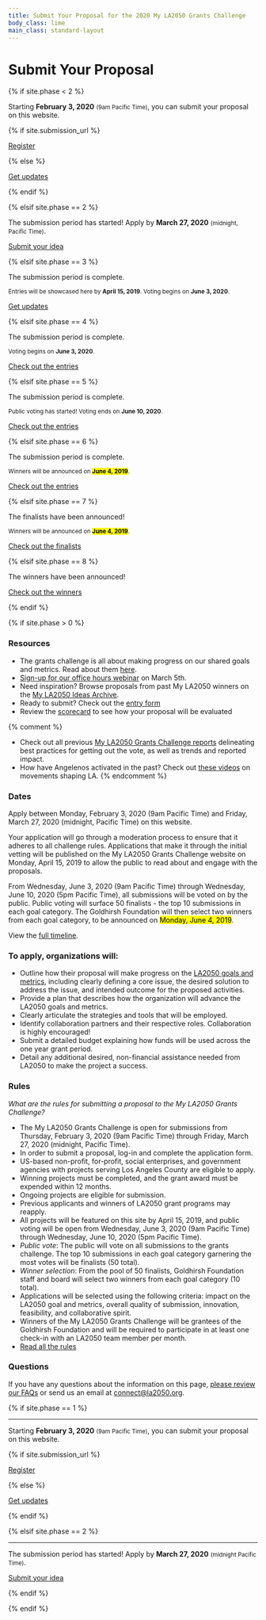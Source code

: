 ```yaml
---
title: Submit Your Proposal for the 2020 My LA2050 Grants Challenge
body_class: lime
main_class: standard-layout
---
```


<h1>
  Submit Your Proposal
</h1>

{% if site.phase < 2 %}

<div class="introduction" markdown="1">

<p class="max-width: 23em">Starting <strong class="avoid-break">February 3, 2020</strong> <small class="avoid-break">(9am Pacific Time)</small>, <span class="avoid-break">you can submit your proposal on this website.</span></p>

{% if site.submission_url %}

<p class="action" markdown="1">
  <a href="{{ site.submission_url }}">Register</a>
</p>

{% else %}

<p class="action" markdown="1">
  <a href="{{ site.mailing_list_url }}">Get updates</a>
</p>

{% endif %}

</div>

{% elsif site.phase == 2 %}

<div class="introduction" markdown="1">

The submission period has started! Apply by <strong>March 27, 2020</strong> <small>(midnight, Pacific Time)</small>.

<p class="action" markdown="1">
  <a href="{{ site.submission_url }}">Submit your idea</a>
</p>

</div>

{% elsif site.phase == 3 %}

<div class="introduction" markdown="1">

The submission period is complete.

<small>
Entries will be showcased here by <strong>April 15, 2019</strong>. 
Voting begins on
<span class="avoid-break">
  <strong>June 3, 2020</strong>.
</span>
</small>

<p class="action" markdown="1">
  <a href="{{ site.mailing_list_url }}">Get updates</a>
</p>

</div>

{% elsif site.phase == 4 %}

<div class="introduction" markdown="1">

The submission period is complete.

<small>
Voting begins on
<span class="avoid-break">
  <strong>June 3, 2020</strong>.
</span>
</small>

<p class="action" markdown="1">
  <a href="/entries/">Check out the entries</a>
</p>

</div>

{% elsif site.phase == 5 %}

<div class="introduction" markdown="1">

The submission period is complete.

<p style="max-width: 25em">
  <small>
  Public voting has started!
  Voting ends on
  <span class="avoid-break">
    <strong>June 10, 2020</strong>.
  </span>
  </small>
</p>

<p class="action" markdown="1">
  <a href="/entries/">Check out the entries</a>
</p>

</div>

{% elsif site.phase == 6 %}

<div class="introduction" markdown="1">

The submission period is complete.

<small>
  Winners will be announced on 
  <span class="avoid-break">
    <strong><mark>June 4, 2019</mark></strong>.
  </span>
</small>

<p class="action" markdown="1">
  <a href="/entries/">Check out the entries</a>
</p>

</div>

{% elsif site.phase == 7 %}

<div class="introduction" markdown="1">

The finalists have been announced!

<small>
  Winners will be announced on 
  <span class="avoid-break">
    <strong><mark>June 4, 2019</mark></strong>.
  </span>
</small>

<p class="action">
  <a href="/finalists/">Check out the finalists</a>
</p>

</div>

{% elsif site.phase == 8 %}

<div class="introduction" markdown="1">

The winners have been announced!

<p class="action">
  <a href="/winners/">Check out the winners</a>
</p>

</div>

{% endif %}


{% if site.phase > 0 %}


### Resources

* The grants challenge is all about making progress on our shared goals and metrics. Read about them [here](http://la2050.s3-us-west-1.amazonaws.com/reports/1/pdfs/vision_for_a_successful_los_angeles.pdf?1441226432). 
* <a href="https://docs.google.com/forms/d/e/1FAIpQLSf4drDm6lKpmJudzHY8GYbXHvCszKoGuQUZsPR5TXc54OvDIQ/viewform">Sign-up for our office hours webinar</a> on March 5th. 
* Need inspiration? Browse proposals from past My LA2050 winners on the [My LA2050 Ideas Archive](https://archive.la2050.org/search/?keywords=winner). 
* Ready to submit? Check out the [entry form](https://drive.google.com/drive/u/0/folders/13kEX-1p_OgnW8AdHK0Ie6SxCPAHe2Ci0)
* Review the [scorecard](https://drive.google.com/drive/u/0/folders/13kEX-1p_OgnW8AdHK0Ie6SxCPAHe2Ci0) to see how your proposal will be evaluated

{% comment %}
* Check out all previous [My LA2050 Grants Challenge reports](https://la2050.org/reports) delineating best practices for getting out the vote, as well as trends and reported impact.
* How have Angelenos activated in the past? Check out [these videos](https://www.facebook.com/LA2050/videos/vl.1855009431227001/1798255590244812/?type=1) on movements shaping LA. 
{% endcomment %}


### Dates

Apply between Monday, February 3, 2020 (9am Pacific Time) and Friday, March 27, 2020 (midnight, Pacific Time) on this website. 

Your application will go through a moderation process to ensure that it adheres to all challenge rules. Applications that make it through the initial vetting will be published on the My LA2050 Grants Challenge website on Monday, April 15, 2019 to allow the public to read about and engage with the proposals.

From Wednesday, June 3, 2020 (9am Pacific Time) through Wednesday, June 10, 2020 (5pm Pacific Time), all submissions will be voted on by the public. Public voting will surface 50 finalists - the top 10 submissions in each goal category. The Goldhirsh Foundation will then select two winners from each goal category, to be announced on <mark>Monday, <mark>June 4, 2019</mark></mark>.

View the [full timeline](/timeline).


### To apply, organizations will:

* Outline how their proposal will make progress on the [LA2050 goals and metrics](/about/#goals), including clearly defining a core issue, the desired solution to address the issue, and intended outcome for the proposed activities.
* Provide a plan that describes how the organization will advance the LA2050 goals and metrics.
* Clearly articulate the strategies and tools that will be employed.
* Identify collaboration partners and their respective roles. Collaboration is highly encouraged!
* Submit a detailed budget explaining how funds will be used across the one year grant period.
* Detail any additional desired, non-financial assistance needed from LA2050 to make the project a success.

### Rules

_What are the rules for submitting a proposal to the My LA2050 Grants Challenge?_

* The My LA2050 Grants Challenge is open for submissions from Thursday, February 3, 2020 (9am Pacific Time) through Friday, March 27, 2020 (midnight, Pacific Time).
* In order to submit a proposal, log-in and complete the application form.
* US-based non-profit, for-profit, social enterprises, and government agencies with projects serving Los Angeles County are eligible to apply.
* Winning projects must be completed, and the grant award must be expended within 12 months.
* Ongoing projects are eligible for submission.
* Previous applicants and winners of LA2050 grant programs may reapply.
* All projects will be featured on this site by April 15, 2019, and public voting will be open from Wednesday, June 3, 2020 (9am Pacific Time) through Wednesday, June 10, 2020 (5pm Pacific Time).
* <em>Public vote</em>: The public will vote on all submissions to the grants challenge. The top 10 submissions in each goal category garnering the most votes will be finalists (50 total).
* <em>Winner selection</em>: From the pool of 50 finalists, Goldhirsh Foundation staff and board will select two winners from each goal category (10 total).
* Applications will be selected using the following criteria: impact on the LA2050 goal and metrics, overall quality of submission, innovation, feasibility, and collaborative spirit.
* Winners of the My LA2050 Grants Challenge will be grantees of the Goldhirsh Foundation and will be required to participate in at least one check-in with an LA2050 team member per month.
* [Read all the rules](http://la2050.s3-us-west-1.amazonaws.com/comfy/cms/files/135/files/original/2019GrantsChallengeRules.pdf)

### Questions

If you have any questions about the information on this page, [please review our FAQs](/faqs) or send us an email at [connect@la2050.org](mailto:connect@la2050.org).

{% if site.phase == 1 %}

* * *

<div class="introduction" markdown="1">

<p class="max-width: 23em">Starting <strong class="avoid-break">February 3, 2020</strong> <small class="avoid-break">(9am Pacific Time)</small>, <span class="avoid-break">you can submit your proposal on this website.</span></p>

{% if site.submission_url %}

<p class="action" markdown="1">
  <a href="{{ site.submission_url }}">Register</a>
</p>

{% else %}

<p class="action" markdown="1">
  <a href="{{ site.mailing_list_url }}">Get updates</a>
</p>

{% endif %}

{% elsif site.phase == 2 %}

* * *

<div class="introduction" markdown="1">

The submission period has started! Apply by <strong>March 27, 2020</strong> <small>(midnight Pacific Time)</small>.

<p class="action" markdown="1">
  <a href="{{ site.submission_url }}">Submit your idea</a>
</p>

</div>

{% endif %}


{% endif %}
